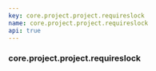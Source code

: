 ```yaml
---
key: core.project.project.requireslock
name: core.project.project.requireslock
api: true
---
```


### core.project.project.requireslock
